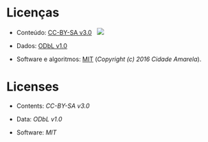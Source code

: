 
# Licenças #

* Conteúdo: [CC-BY-SA v3.0](https://creativecommons.org/licenses/by-sa/3.0/deed.pt_BR) &#160; ![](https://upload.wikimedia.org/wikipedia/commons/a/a9/CC-BY-SA.png)

* Dados: [ODbL v1.0](http://opendatacommons.org/licenses/odbl/1-0/)

* Software e algoritmos: [MIT](https://opensource.org/licenses/MIT) (*Copyright (c) 2016 Cidade Amarela*).


#  Licenses #

* Contents: *CC-BY-SA v3.0* 

* Data: *ODbL v1.0*

* Software: *MIT* 

